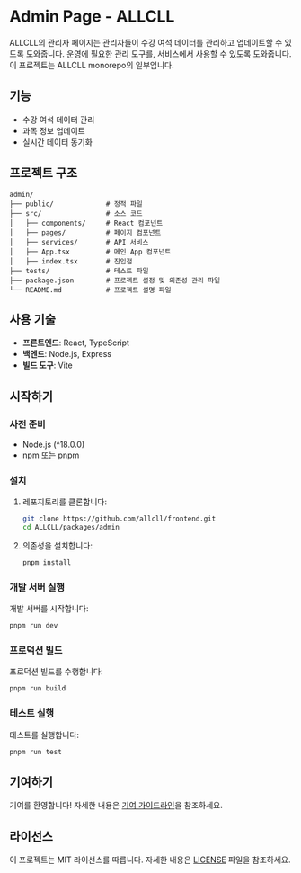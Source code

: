 # Admin Page - ALLCLL

ALLCLL의 관리자 페이지는 관리자들이 수강 여석 데이터를 관리하고 업데이트할 수 있도록 도와줍니다.
운영에 필요한 관리 도구를, 서비스에서 사용할 수 있도록 도와줍니다.
이 프로젝트는 ALLCLL monorepo의 일부입니다.

## 기능

- 수강 여석 데이터 관리
- 과목 정보 업데이트
- 실시간 데이터 동기화

## 프로젝트 구조

```plaintext
admin/
├── public/             # 정적 파일
├── src/                # 소스 코드
│   ├── components/     # React 컴포넌트
│   ├── pages/          # 페이지 컴포넌트
│   ├── services/       # API 서비스
│   ├── App.tsx         # 메인 App 컴포넌트
│   ├── index.tsx       # 진입점
├── tests/              # 테스트 파일
├── package.json        # 프로젝트 설정 및 의존성 관리 파일
└── README.md           # 프로젝트 설명 파일
```

## 사용 기술

- **프론트엔드**: React, TypeScript
- **백엔드**: Node.js, Express
- **빌드 도구**: Vite

## 시작하기

### 사전 준비

- Node.js (^18.0.0)
- npm 또는 pnpm

### 설치

1. 레포지토리를 클론합니다:

   ```sh
   git clone https://github.com/allcll/frontend.git
   cd ALLCLL/packages/admin
   ```

2. 의존성을 설치합니다:
   ```sh
   pnpm install
   ```

### 개발 서버 실행

개발 서버를 시작합니다:

```sh
pnpm run dev
```

### 프로덕션 빌드

프로덕션 빌드를 수행합니다:

```sh
pnpm run build
```

### 테스트 실행

테스트를 실행합니다:

```sh
pnpm run test
```

## 기여하기

기여를 환영합니다! 자세한 내용은 [기여 가이드라인](../CONTRIBUTING.md)을 참조하세요.

## 라이선스

이 프로젝트는 MIT 라이선스를 따릅니다. 자세한 내용은 [LICENSE](../LICENSE) 파일을 참조하세요.
